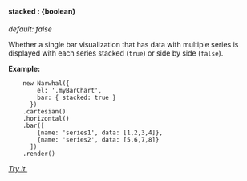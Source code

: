 #### **stacked** : {boolean}

*default: false* 

Whether a single bar visualization that has data with multiple series is displayed with each series stacked (`true`) or side by side (`false`).

**Example:**

		new Narwhal({
		    el: '.myBarChart',
		    bar: { stacked: true }
		  })
		.cartesian()
		.horizontal()
		.bar([
		    {name: 'series1', data: [1,2,3,4]}, 
		    {name: 'series2', data: [5,6,7,8]}
		  ])
		.render()

*[Try it.](http://jsfiddle.net/forio/B5B2Y/)*



